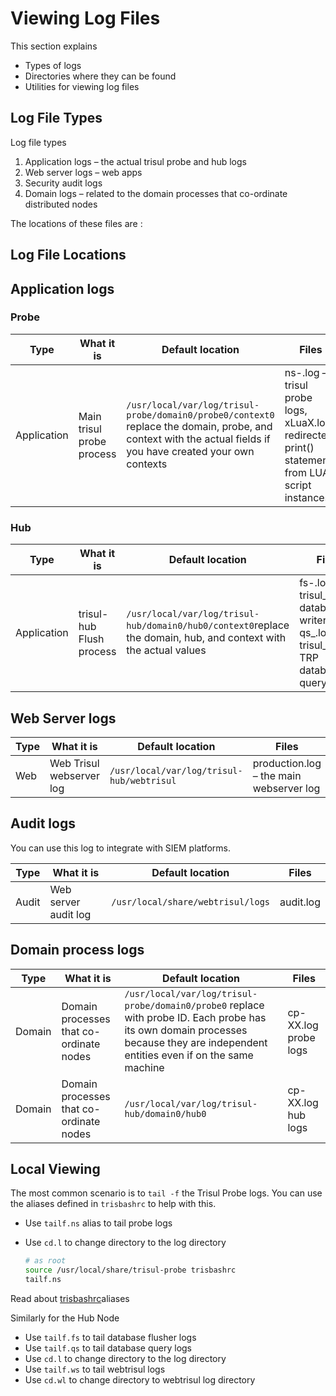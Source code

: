 # Viewing Log Files

This section explains

- Types of logs
- Directories where they can be found
- Utilities for viewing log files

## Log File Types

Log file types 

1. Application logs – the actual trisul probe and hub logs
2. Web server logs – web apps
3. Security audit logs 
4. Domain logs – related to the domain processes that co-ordinate distributed nodes

The locations of these files are :


## Log File Locations


## Application logs 

### Probe 

| Type        | What it is   | Default location   | Files   |
| ----------- | ---- |- | ---
| Application | Main trisul probe process      | `/usr/local/var/log/trisul-probe/domain0/probe0/context0` replace the domain, probe, and context with the actual fields if you have created your own contexts                     | ns-.log – trisul probe logs, xLuaX.log redirected print() statements from LUA script instances |

### Hub 

| Type        | What it is    | Default location   | Files  |
| ----------- | ---------------------------- |-----| ---- |
| Application | trisul-hub Flush process    | `/usr/local/var/log/trisul-hub/domain0/hub0/context0`replace the domain, hub, and context with the actual values | fs-.log – trisul_flushd database writer logs , qs_.log – trisul_trpd TRP database query logs |

## Web Server logs

| Type        | What it is | Default location | Files   |
| ----------- | ------------------------ | ----------------------------------------- | -- |
| Web  | Web Trisul webserver log | `/usr/local/var/log/trisul-hub/webtrisul` | production.log – the main webserver log |


## Audit logs 


You can use this log to integrate with SIEM platforms. 

| Type        | What it is| Default location | Files   |
| ----------- | ------------------------ | ---- | -- |
| Audit  | Web server audit log | `/usr/local/share/webtrisul/logs` | audit.log  |


## Domain process logs
| Type        | What it is   | Default location   | Files   |
| ----------- | -------------------------------| ------------------ | -----------------|
| Domain      | Domain processes that co-ordinate nodes | `/usr/local/var/log/trisul-probe/domain0/probe0` replace with probe ID. Each probe has its own domain processes because they are independent entities even if on the same machine | cp-XX.log probe logs                                                                           |
| Domain      | Domain processes that co-ordinate nodes | `/usr/local/var/log/trisul-hub/domain0/hub0`  | cp-XX.log hub logs  |




## Local Viewing

The most common scenario is to `tail -f` the Trisul Probe logs. You can use the aliases defined in `trisbashrc` to help with this.

- Use `tailf.ns` alias to tail probe logs

- Use `cd.l` to change directory to the log directory
  
  ```bash
  # as root
  source /usr/local/share/trisul-probe trisbashrc
  tailf.ns
  ```

Read about [trisbashrc](/docs/ref/trisbashrc)aliases

Similarly for the Hub Node

- Use `tailf.fs` to tail database flusher logs
- Use `tailf.qs` to tail database query logs
- Use `cd.l` to change directory to the log directory
- Use `tailf.ws` to tail webtrisul logs
- Use `cd.wl` to change directory to webtrisul log directory


